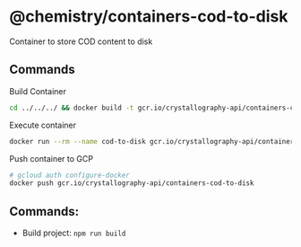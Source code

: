 # @chemistry/containers-cod-to-disk

Container to store COD content to disk

## Commands
Build Container
```bash
cd ../../../ && docker build -t gcr.io/crystallography-api/containers-cod-to-disk -f packages/swarm/cod-to-disk/Dockerfile .
```

Execute container
```bash
docker run --rm --name cod-to-disk gcr.io/crystallography-api/containers-cod-to-disk
```

Push container to GCP
```bash
# gcloud auth configure-docker
docker push gcr.io/crystallography-api/containers-cod-to-disk
```

## Commands:
  * Build project: `npm run build`
